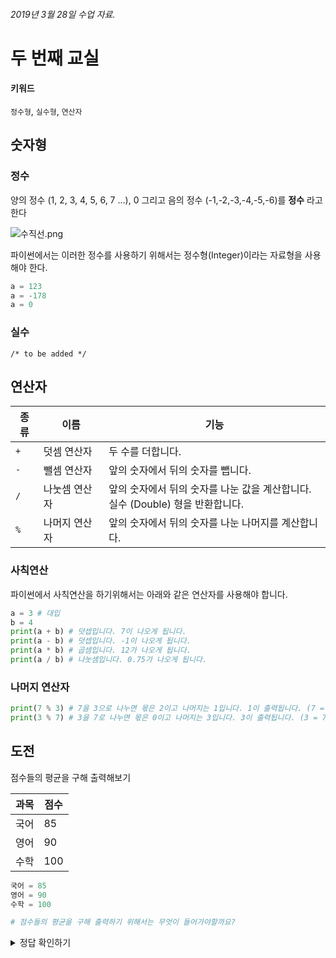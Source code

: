 ###### 2019년 3월 28일 수업 자료.

# 두 번째 교실

#### 키워드
`정수형`, `실수형`, `연산자`

## 숫자형
### 정수

양의 정수 (1, 2, 3, 4, 5, 6, 7 ...), 0 그리고 음의 정수 (-1,-2,-3,-4,-5,-6)를 **정수** 라고 한다

![수직선.png](https://upload.wikimedia.org/wikipedia/commons/thumb/9/93/Number-line.svg/1280px-Number-line.svg.png)

파이썬에서는 이러한 정수를 사용하기 위해서는 정수형(Integer)이라는 자료형을 사용해야 한다.

```python
a = 123 
a = -178  
a = 0
```

### 실수

`/* to be added */`

## 연산자 


|종류|이름|기능|
|----|----|----|
|`+`|덧셈 연산자|두 수를 더합니다.|	
|`-`|뺄셈 연산자|앞의 숫자에서 뒤의 숫자를 뺍니다.|
|`/`|나눗셈 연산자|앞의 숫자에서 뒤의 숫자를 나눈 값을 계산합니다.<br>실수 (Double) 형을 반환합니다.|
|`%`|나머지 연산자|앞의 숫자에서 뒤의 숫자를 나눈 나머지를 계산합니다.|

### 사칙연산 

파이썬에서 사칙연산을 하기위해서는 아래와 같은 연산자를 사용해야 합니다.

```python
a = 3 # 대입
b = 4
print(a + b) # 덧셉입니다. 7이 나오게 됩니다.
print(a - b) # 덧셉입니다. -1이 나오게 됩니다.
print(a * b) # 곱셈입니다. 12가 나오게 됩니다.  
print(a / b) # 나눗셈입니다. 0.75가 나오게 됩니다.
```

### 나머지 연산자

```python
print(7 % 3) # 7을 3으로 나누면 몫은 2이고 나머지는 1입니다. 1이 출력됩니다. (7 = 3 * 2 + 1)  
print(3 % 7) # 3을 7로 나누면 몫은 0이고 나머지는 3입니다. 3이 출력됩니다. (3 = 7 * 0 + 3)
```

## 도전

점수들의 평균을 구해 출력해보기

|과목|점수|
|----|----|
|국어|85|
|영어|90|
|수학|100|

```python
국어 = 85
영어 = 90
수학 = 100

# 점수들의 평균을 구해 출력하기 위해서는 무엇이 들어가야할까요?

```

<details>
    <summary>정답 확인하기</summary>
    <code>print((국어 + 영어 + 수학)/3)</code>
</details>